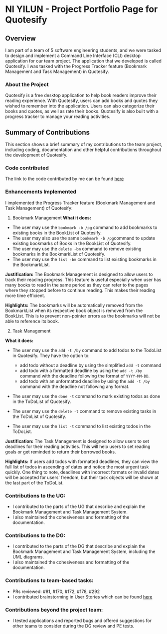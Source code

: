 # NI YILUN - Project Portfolio Page for Quotesify

## Overview
I am part of a team of 5 software engineering students, and we were tasked to design and implement a
Command Line Interface (CLI) desktop application for our team project. The application that we developed
is called Quotesify. I was tasked with the Progress Tracker feature (Bookmark Management and Task Management) 
in Quotesify.

### About the Project
Quotesify is a free desktop application to help book readers improve their reading experience. With Quotesify,
users can add books and quotes they wished to remember into the application. Users can also categorize their books and
quotes, as well as rate their books. Quotesify is also built with a progress tracker to manage your reading activities.

## Summary of Contributions
This section shows a brief summary of my contributions to the team project, including coding, documentation
and other helpful contributions throughout the development of Quotesify.

### Code contributed
The link to the code contributed by me can be found
[here](https://nus-cs2113-ay2021s1.github.io/tp-dashboard/#breakdown=true&search=lunzard&sort=groupTitle&sortWithin=title&since=2020-09-27&timeframe=commit&mergegroup=&groupSelect=groupByRepos&checkedFileTypes=docs~functional-code~test-code~other)

### Enhancements Implemented
I implemented the Progress Tracker feature (Bookmark Management and Task Management) of Quotesify:

1. Bookmark Management
**What it does:**
* The user may use the `bookmark -b /pg` command to add bookmarks to existing books in the BookList of Quotesify.
* The user may also use the same `bookmark -b /pg`command to update existing bookmarks of Books 
in the BookList of Quotesify.
* The user may use the `delete -bm` command to remove existing bookmarks in the BookmarkList of Quotesify. 
* The user may use the `list -bm` command to list existing bookmarks in the BookmarkList.

**Justification:**
The Bookmark Management is designed to allow users to track their reading progress.
This feature is useful especially when user has many books to read in the same period as they can refer to the pages 
where they stopped before to continue reading. This makes their reading more time efficient.

**Highlights:**
The bookmarks will be automatically removed from the BookmarkList when its respective book object is removed 
from the BookList. This is to prevent non-pointer errors as the bookmarks will not be able to reference its book.

2. Task Management

**What it does:**
* The user may use the `add -t /by` command to add todos to the TodoList in Quotesify. They have the option to:

    * add todo without a deadline by using the simplified `add -t` command
    * add todo with a formatted deadline by using the `add -t /by` command with the deadline 
      following the format of `YYYY-MM-DD`.
    * add todo with an unformatted deadline by using the `add -t /by` command with the deadline not following
      any format.

* The user may use the `done -t` command to mark existing todos as done in the ToDoList of Quotesify. 
* The user may use the `delete -t` command to remove existing tasks in the ToDoList of Quotesify. 
* The user may use the `list -t` command to list existing todos in the ToDoList.

**Justification:**
The Task Management is designed to allow users to set deadlines for their reading activities.
This will help users to set reading goals or get reminded to return their borrowed books.

**Highlights:**
If users add todos with formatted deadlines, they can view the full list of todos in ascending of dates 
and notice the most urgent task quickly.
One thing to note, deadlines with incorrect formats or invalid dates will be accepted for users' freedom, but 
their task objects will be shown at the last part of the ToDoList.

### Contributions to the UG:
* I contributed to the parts of the UG that describe and explain the Bookmark Management and Task Management System. 
* I also maintained the cohesiveness and formatting of the documentation. 

### Contributions to the DG:
* I contributed to the parts of the DG that describe and explain the Bookmark Management and Task Management System, 
including the UML diagrams.
* I also maintained the cohesiveness and formatting of the documentation.

### Contributions to team-based tasks:
* PRs reviewed: #81, #170, #172, #178, #292
* I contributed brainstorming in User Stories which can be found [here](https://github.com/dozenmatter/tp-stories/projects/1)

### Contributions beyond the project team: 
* I tested applications and reported bugs and offered suggestions for other teams to consider 
  during the DG review and PE tests.